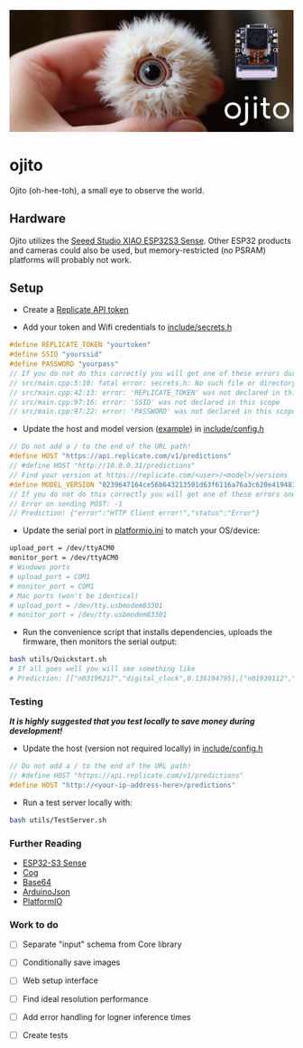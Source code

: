 ![ojito](docs/ojito.png)

# ojito

Ojito (oh-hee-toh), a small eye to observe the world.

## Hardware

Ojito utilizes the [Seeed Studio XIAO ESP32S3 Sense](https://www.seeedstudio.com/XIAO-ESP32S3-Sense-p-5639.html). Other ESP32 products and cameras could also be used, but memory-restricted (no PSRAM) platforms will probably not work.

## Setup

- Create a [Replicate API token](https://replicate.com/account/api-tokens)

- Add your token and Wifi credentials to [include/secrets.h](include/secrets.h) 

```cpp
#define REPLICATE_TOKEN "yourtoken"
#define SSID "yourssid"
#define PASSWORD "yourpass"
// If you do not do this correctly you will get one of these errors during compilation:
// src/main.cpp:5:10: fatal error: secrets.h: No such file or directory
// src/main.cpp:42:13: error: 'REPLICATE_TOKEN' was not declared in this scope
// src/main.cpp:97:16: error: 'SSID' was not declared in this scope
// src/main.cpp:97:22: error: 'PASSWORD' was not declared in this scope
```

- Update the host and model version ([example](https://replicate.com/tofighi/yolox/versions)) in [include/config.h](include/config.h) 

```cpp
// Do not add a / to the end of the URL path!
#define HOST "https://api.replicate.com/v1/predictions"
// #define HOST "http://10.0.0.31/predictions"
// Find your version at https://replicate.com/<user>/<model>/versions
#define MODEL_VERSION "0239647164ce56b643213501d63f6116a76a3c620e4194814968e8ba1aa64cb7"
// If you do not do this correctly you will get one of these errors one the serial monitor:
// Error on sending POST: -1
// Prediction: {"error":"HTTP Client error!","status":"Error"}
```

- Update the serial port in [platformio.ini](platformio.ini) to match your OS/device:

```bash
upload_port = /dev/ttyACM0
monitor_port = /dev/ttyACM0
# Windows ports
# upload_port = COM1
# monitor_port = COM1 
# Mac ports (won't be identical)
# upload_port = /dev/tty.usbmodem83301 
# monitor_port = /dev/tty.usbmodem83301
```

- Run the convenience script that installs dependencies, uploads the firmware, then monitors the serial output:

```bash
bash utils/Quickstart.sh
# If all goes well you will see something like
# Prediction: [["n03196217","digital_clock",0.136194795],["n01930112","nematode",0.078128502],["n02259212","leafhopper",0.039054286]]
```

### Testing

***It is highly suggested that you test locally to save money during development!***

- Update the host (version not required locally) in [include/config.h](include/config.h) 

```cpp
// Do not add a / to the end of the URL path!
// #define HOST "https://api.replicate.com/v1/predictions"
#define HOST "http://<your-ip-address-here>/predictions"
```

- Run a test server locally with:

```bash
bash utils/TestServer.sh
```

### Further Reading

- [ESP32-S3 Sense](https://github.com/limengdu/SeeedStudio-XIAO-ESP32S3-Sense-camera/tree/main)
- [Cog](https://github.com/replicate/cog)
- [Base64](https://github.com/adamvr/arduino-base64)
- [ArduinoJson](https://github.com/bblanchon/ArduinoJson)
- [PlatformIO](https://github.com/platformio/platformio-core)

### Work to do

- [ ] Separate "input" schema from Core library

- [ ] Conditionally save images

- [ ] Web setup interface

- [ ] Find ideal resolution performance

- [ ] Add error handling for logner inference times

- [ ] Create tests
